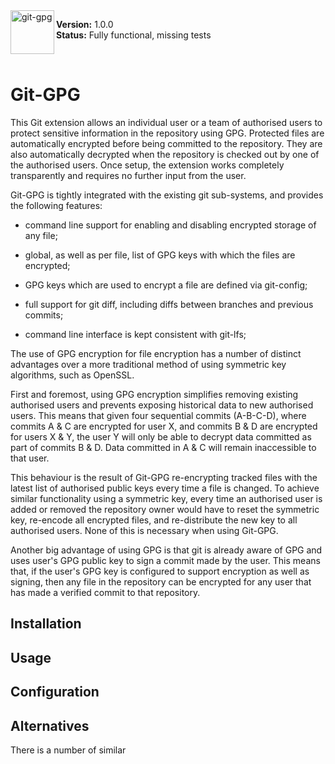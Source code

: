 <img src="https://umka.dk/git-gpg/logo.png" alt="git-gpg" align="left" height="70">

**Version:** 1.0.0 <br>
**Status:** Fully functional, missing tests

<br>

# Git-GPG

This Git extension allows an individual user or a team of authorised users to protect sensitive information in the repository using GPG. Protected files are  automatically encrypted before being committed to the repository. They are also automatically decrypted when the repository is checked out by one of the authorised users. Once setup, the extension works completely transparently and requires no further input from the user.

Git-GPG is tightly integrated with the existing git sub-systems, and provides the following features:

- command line support for enabling and disabling encrypted storage of any file;

- global, as well as per file, list of GPG keys with which the files are encrypted;

- GPG keys which are used to encrypt a file are defined via git-config;

- full support for git diff, including diffs between branches and previous commits;

- command line interface is kept consistent with git-lfs;

The use of GPG encryption for file encryption has a number of distinct advantages over a more traditional method of using symmetric key algorithms, such as OpenSSL.

First and foremost, using GPG encryption simplifies removing existing authorised users and prevents exposing historical data to new authorised users. This means that given four sequential commits (A-B-C-D), where commits A & C are encrypted for user X, and commits B & D are encrypted for users X & Y, the user Y will only be able to decrypt data committed as part of commits B & D. Data committed in A & C will remain inaccessible to that user.

This behaviour is the result of Git-GPG re-encrypting tracked files with the latest list of authorised public keys every time a file is changed. To achieve similar functionality using a symmetric key, every time an authorised user is added or removed the repository owner would have to reset the symmetric key, re-encode all encrypted files, and re-distribute the new key to all authorised users. None of this is necessary when using Git-GPG.

Another big advantage of using GPG is that git is already aware of GPG and uses user's GPG public key to sign a commit made by the user. This means that, if the user's GPG key is configured to support encryption as well as signing, then any file in the repository can be encrypted for any user that has made a verified commit to that repository.


## Installation

## Usage

## Configuration

## Alternatives

There is a number of similar
